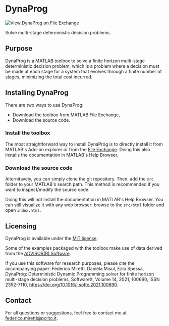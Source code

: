 # DynaProg
[![View DynaProg on File Exchange](https://www.mathworks.com/matlabcentral/images/matlab-file-exchange.svg)](https://www.mathworks.com/matlabcentral/fileexchange/84260-dynaprog)

Solve multi-stage deterministic decision problems.

## Purpose
DynaProg is a MATLAB toolbox to solve a finite horizon multi-stage deterministic decision problem, which is a problem where a decision must be made at each stage for a system that evolves through a finite number of stages, minimizing the total cost incurred.

## Installing DynaProg
There are two ways to use DynaProg:
- Download the toolbox from MATLAB File Exchange,
- Download the source code.

### Install the toolbox
The most straightforward way to install DynaProg is to directly install it from MATLAB's Add-on explorer or from the [File Exchange](https://www.mathworks.com/matlabcentral/fileexchange/84260-dynaprog).
Doing this also installs the documentation in MATLAB's Help Browser.

### Download the source code
Alternitavely, you can simply clone the git repository. Then, add the `src` folder to your MATLAB's search path. This method is recommended if you want to inspect/modify the source code.

Doing this will not install the documentation in MATLAB's Help Browser. You can still visualize it with any web browser: browse to the `src/html` folder and open `index.html`.

## Licensing
DynaProg is available under the [MIT license](LICENSE.md).

Some of the examples packaged with the toolbox make use of data derived from the [ADVISOR(R) Software](https://sourceforge.net/p/adv-vehicle-sim/code/HEAD/tree/).

If you use this software for research purposes, please cite the accompanying paper:
Federico Miretti, Daniela Misul, Ezio Spessa, DynaProg: Deterministic Dynamic Programming solver for finite horizon multi-stage decision problems, SoftwareX, Volume 14, 2021, 100690, ISSN 2352-7110, https://doi.org/10.1016/j.softx.2021.100690.


## Contact
For all questions or suggestions, feel free to contact me at federico.miretti@polito.it.
